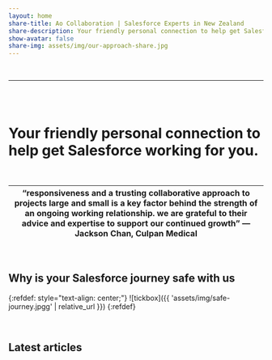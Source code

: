 ```yaml
---
layout: home
share-title: Ao Collaboration | Salesforce Experts in New Zealand
share-description: Your friendly personal connection to help get Salesforce working for you.
show-avatar: false
share-img: assets/img/our-approach-share.jpg
---
```


<br/>

***

<br/>
<br/>

# Your friendly personal connection to help get Salesforce working for you.

<br/>

| “responsiveness and a trusting collaborative approach to projects large and small is a key factor behind the strength of an ongoing working relationship. we are grateful to their advice and expertise to support our continued growth” — Jackson Chan, Culpan Medical |
|:-------------:|

<br/>

## Why is your Salesforce journey safe with us

{:refdef: style="text-align: center;"}
![tickbox]({{ 'assets/img/safe-journey.jpgg' | relative_url }})
{:refdef}


<br/>

## Latest articles
